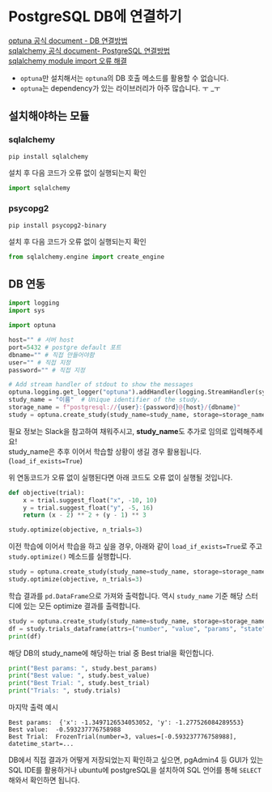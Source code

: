 # PostgreSQL DB에 연결하기

[optuna 공식 document - DB 연결방법](https://optuna.readthedocs.io/en/stable/tutorial/20_recipes/001_rdb.html#rdb)  
[sqlalchemy 공식 document- PostgreSQL 연결방법](https://docs.sqlalchemy.org/en/14/core/engines.html#database-urls)  
[sqlalchemy module import 오류 해결](https://mysmr01.tistory.com/10)  

- `optuna`만 설치해서는 `optuna`의 DB 호출 메소드를 활용할 수 없습니다.
- `optuna`는 dependency가 있는 라이브러리가 아주 많습니다. ㅜ _ㅜ

## 설치해야하는 모듈
### sqlalchemy
```
pip install sqlalchemy
```  

설치 후 다음 코드가 오류 없이 실행되는지 확인
```python
import sqlalchemy
```

### psycopg2
```
pip install psycopg2-binary
```

설치 후 다음 코드가 오류 없이 실행되는지 확인
```python
from sqlalchemy.engine import create_engine
```

## DB 연동
```python
import logging
import sys

import optuna

host="" # 서버 host
port=5432 # postgre default 포트
dbname="" # 직접 만들어야함
user="" # 직접 지정
password="" # 직접 지정

# Add stream handler of stdout to show the messages
optuna.logging.get_logger("optuna").addHandler(logging.StreamHandler(sys.stdout))
study_name = "이름"  # Unique identifier of the study.
storage_name = f"postgresql://{user}:{password}@{host}/{dbname}"
study = optuna.create_study(study_name=study_name, storage=storage_name)
```

필요 정보는 Slack을 참고하여 채워주시고, **study_name**도 추가로 임의로 입력해주세요!  
study_name은 추후 이어서 학습할 상황이 생길 경우 활용됩니다. (`load_if_exists=True`)

위 연동코드가 오류 없이 실행된다면 아래 코드도 오류 없이 실행될 것입니다.

```python
def objective(trial):
    x = trial.suggest_float("x", -10, 10)
    y = trial.suggest_float("y", -5, 16)
    return (x - 2) ** 2 + (y - 1) ** 3

study.optimize(objective, n_trials=3)
```

이전 학습에 이어서 학습을 하고 싶을 경우, 아래와 같이 `load_if_exists=True`로 주고 `study.optimize()` 메소드를 실행합니다.  

```python
study = optuna.create_study(study_name=study_name, storage=storage_name, load_if_exists=True)
study.optimize(objective, n_trials=3)
```

학습 결과를 `pd.DataFrame`으로 가져와 출력합니다. 역시 `study_name` 기준 해당 스터디에 있는 모든 optimize 결과를 출력합니다.  

```python
study = optuna.create_study(study_name=study_name, storage=storage_name, load_if_exists=True)
df = study.trials_dataframe(attrs=("number", "value", "params", "state"))
print(df)
```

해당 DB의 study_name에 해당하는 trial 중 Best trial을 확인합니다.

```python
print("Best params: ", study.best_params)
print("Best value: ", study.best_value)
print("Best Trial: ", study.best_trial)
print("Trials: ", study.trials)
```

마지막 출력 예시
```
Best params:  {'x': -1.3497126534053052, 'y': -1.277526084289553}
Best value:  -0.593237776758988
Best Trial:  FrozenTrial(number=3, values=[-0.593237776758988], datetime_start=...
```

DB에서 직접 결과가 어떻게 저장되었는지 확인하고 싶으면, pgAdmin4 등 GUI가 있는 SQL IDE를 활용하거나 ubuntu에 postgreSQL을 설치하여 SQL 언어를 통해 `SELECT` 해와서 확인하면 됩니다.  

